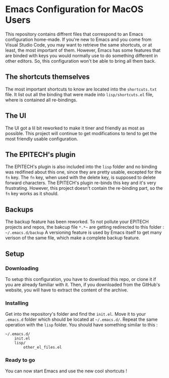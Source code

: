 # Emacs Configuration for MacOS Users
This repository contains diffrent files that correspond to an Emacs configuration home-made. If you're new to Emacs and you come from Visual Studio Code, you may want to retrieve the same shortcuts, or at least, the most important of them. However, Emacs has some features that are binded with keys you would normally use to do something different in other editors. So, this configuration won't be able to bring all them back.

## The shortcuts themselves
The most important shortcuts to know are located into the `shortcuts.txt` file. It list out all the binding that were made into `lisp/shortcuts.el` file, where is contained all re-bindings.

## The UI
The UI got a lil bit reworked to make it tiner and friendly as most as possible. This project will continue to get modifications to tend to get the most friendly usable configuration.

## The EPITECH's plugin
The EPITECH's plugin is also included into the `lisp` folder and no binding was redifined about this one, since they are pretty usable, excepted for the `fn` key. The `fn` key, when used with the delete key, is supposed to delete forward characters. The EPITECH's plugin re-binds this key and it's very frustrating. However, this project doesn't contain the re-binding part, so the `fn` key works as it should.

## Backups
The backup feature has been reworked. To not pollute your EPITECH projects and repos, the bakcup file `*.*~` are getting redirected to this folder : `~/.emacs.d/backup`
A versioning feature is used by Emacs itself to get many verison of the same file, which make a complete backup feature.

## Setup
### Downloading
To setup this configuration, you have to download this repo, or clone it if you are already familiar with it. Then, if you downloaded from the GitHub's website, you will have to extract the content of the archive.

### Installing
Get into the repository's folder and find the `init.el`. Move it to your `.emacs.d` folder which should be located at `~/.emacs.d/`. Repeat the same operation with the `lisp` folder. You should have something similar to this :
```
~/.emacs.d/
    init.el
    lisp/
        other_el_files.el
```

### Ready to go
You can now start Emacs and use the new cool shortcuts !
